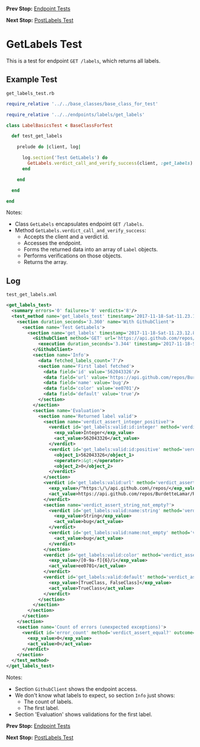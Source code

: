 <!--- GENERATED FILE, DO NOT EDIT --->
**Prev Stop:** [Endpoint Tests](./EndpointTests.md#endpoint-tests)

**Next Stop:** [PostLabels Test](./PostLabels.md#postlabels-test)


# GetLabels Test

This is a test for endpoint `GET /labels`, which returns all labels.

## Example Test

<code>get_labels_test.rb</code>
```ruby
require_relative '../../base_classes/base_class_for_test'

require_relative '../../endpoints/labels/get_labels'

class LabelBasicsTest < BaseClassForTest

  def test_get_labels

    prelude do |client, log|

      log.section('Test GetLabels') do
        GetLabels.verdict_call_and_verify_success(client, :get_labels)
      end

    end

  end

end
```

Notes:

- Class `GetLabels` encapsulates endpoint `GET /labels`.
- Method `GetLabels.verdict_call_and_verify_success`:
  - Accepts the client and a verdict id.
  - Accesses the endpoint.
  - Forms the returned data into an array of `Label` objects.
  - Performs verifications on those objects.
  - Returns the array.

## Log

<code>test_get_labels.xml</code>
```xml
<get_labels_test>
  <summary errors='0' failures='0' verdicts='8'/>
  <test_method name='get_labels_test' timestamp='2017-11-18-Sat-11.23.12.844'>
    <section duration_seconds='3.360' name='With GithubClient'>
      <section name='Test GetLabels'>
        <section name='get_labels' timestamp='2017-11-18-Sat-11.23.12.859'>
          <GithubClient method='GET' url='https://api.github.com/repos/BurdetteLamar/RubyTest/labels'>
            <execution duration_seconds='3.344' timestamp='2017-11-18-Sat-11.23.12.859'/>
          </GithubClient>
          <section name='Info'>
            <data fetched_labels_count='7'/>
            <section name='First label fetched'>
              <data field='id' value='562043326'/>
              <data field='url' value='https://api.github.com/repos/BurdetteLamar/RubyTest/labels/bug'/>
              <data field='name' value='bug'/>
              <data field='color' value='ee0701'/>
              <data field='default' value='true'/>
            </section>
          </section>
          <section name='Evaluation'>
            <section name='Returned label valid'>
              <section name='verdict_assert_integer_positive?'>
                <verdict id='get_labels:valid:id:integer' method='verdict_assert_kind_of?' outcome='passed' volatile='false'>
                  <exp_value>Integer</exp_value>
                  <act_value>562043326</act_value>
                </verdict>
                <verdict id='get_labels:valid:id:positive' method='verdict_assert_operator?' outcome='passed' volatile='false'>
                  <object_1>562043326</object_1>
                  <operator>:&gt;</operator>
                  <object_2>0</object_2>
                </verdict>
              </section>
              <verdict id='get_labels:valid:url' method='verdict_assert_match?' outcome='passed' volatile='false'>
                <exp_value>/^https:\/\/api.github.com\/repos/</exp_value>
                <act_value>https://api.github.com/repos/BurdetteLamar/RubyTest/labels/bug</act_value>
              </verdict>
              <section name='verdict_assert_string_not_empty?'>
                <verdict id='get_labels:valid:name:string' method='verdict_assert_kind_of?' outcome='passed' volatile='false'>
                  <exp_value>String</exp_value>
                  <act_value>bug</act_value>
                </verdict>
                <verdict id='get_labels:valid:name:not_empty' method='verdict_refute_empty?' outcome='passed' volatile='false'>
                  <act_value>bug</act_value>
                </verdict>
              </section>
              <verdict id='get_labels:valid:color' method='verdict_assert_match?' outcome='passed' volatile='false'>
                <exp_value>/[0-9a-f]{6}/i</exp_value>
                <act_value>ee0701</act_value>
              </verdict>
              <verdict id='get_labels:valid:default' method='verdict_assert_includes?' outcome='passed' volatile='false'>
                <exp_value>[TrueClass, FalseClass]</exp_value>
                <act_value>TrueClass</act_value>
              </verdict>
            </section>
          </section>
        </section>
      </section>
    </section>
    <section name='Count of errors (unexpected exceptions)'>
      <verdict id='error_count' method='verdict_assert_equal?' outcome='passed' volatile='true'>
        <exp_value>0</exp_value>
        <act_value>0</act_value>
      </verdict>
    </section>
  </test_method>
</get_labels_test>
```

Notes:

- Section `GithubClient` shows the endpoint access.
- We don't know what labels to expect, so section `Info` just shows:
  - The count of labels.
  - The first label.
- Section 'Evaluation' shows validations for the first label.

**Prev Stop:** [Endpoint Tests](./EndpointTests.md#endpoint-tests)

**Next Stop:** [PostLabels Test](./PostLabels.md#postlabels-test)

